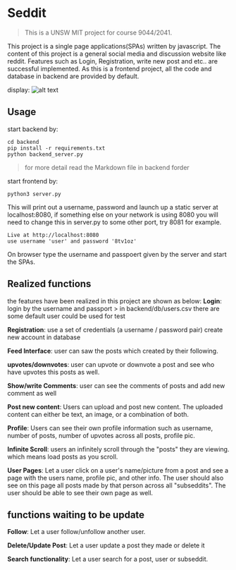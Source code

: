 # Seddit
> This is a UNSW MIT project for course 9044/2041.

This project is a single page applications(SPAs) written by javascript. The content of this project is a general social media and discussion website like reddit. Features such as Login, Registration, write new post and etc.. are successful implemented. As this is a frontend project, all the code and database in backend are provided by default. 


display:
![alt text][view]

[view]: https://github.com/r0bertLiu/reliable-transport-protocol/blob/master/img/structure.png "overall stucture"

## Usage
start backend by:
```
cd backend
pip install -r requirements.txt
python backend_server.py
```
> for more detail read the Markdown file in backend forder 

start frontend by:
```
python3 server.py
```

This will print out a username, password and launch up a static server at localhost:8080, if something else on your network is using 8080 you will need to change this in server.py to some other port, try 8081 for example.

```
Live at http://localhost:8080
use username 'user' and password '8tv1oz'
```

On browser type the username and passpoert given by the server and start the SPAs.


## Realized functions
the features have been realized in this project are shown as below:
**Login**: 
login by the username and passport > in backend/db/users.csv there are some default user could be used for test

**Registration**: 
use a set of credentials (a username / password pair) create new account in database

**Feed Interface**: 
user can saw the posts which created by their following. 

**upvotes/downvotes**: 
user can upvote or downvote a post and see who have upvotes this posts as well.

**Show/write Comments**: 
user can see the comments of posts and add new comment as well

**Post new content**: 
Users can upload and post new content. The uploaded content can either be text, an image, or a combination of both.

**Profile**:
Users can see their own profile information such as username, number of posts, number of upvotes across all posts, profile pic.

**Infinite Scroll**:
users an infinitely scroll through the "posts" they are viewing. which means load posts as you scroll. 

**User Pages**:
Let a user click on a user's name/picture from a post and see a page with the users name, profile pic, and other info.
The user should also see on this page all posts made by that person across all "subseddits".
The user should be able to see their own page as well.

## functions waiting to be update
**Follow**:
Let a user follow/unfollow another user.

**Delete/Update Post**:
Let a user update a post they made or delete it

**Search functionality**:
Let a user search for a post, user or subseddit.
